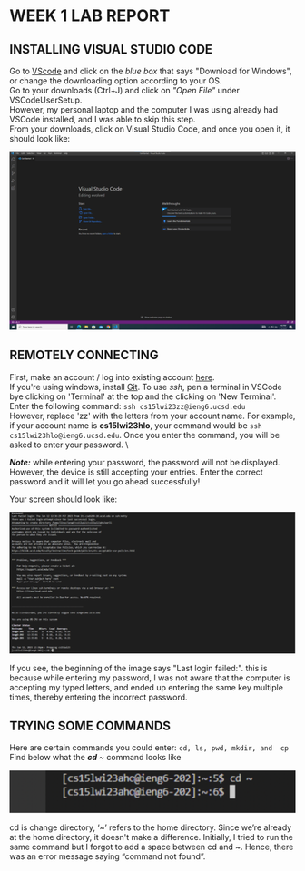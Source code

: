 # WEEK 1 LAB REPORT
## INSTALLING VISUAL STUDIO CODE
Go to [VScode](https://code.visualstudio.com/) and click on the _blue box_ that says "Download for Windows", or change the downloading option according to your OS.\
Go to your downloads (Ctrl+J) and click on _"Open File"_ under VSCodeUserSetup. \
However, my personal laptop and the computer I was using already had VSCode installed, and I was able to skip this step. \
From your downloads, click on Visual Studio Code, and once you open it, it should look like:


![Image](vscode.png) 
## REMOTELY CONNECTING
First, make an account / log into existing account [here](https://sdacs.ucsd.edu/~icc/index.php).\
If you're using windows, install [Git](https://gitforwindows.org). To use _ssh_, pen a terminal in VSCode bye clicking on 'Terminal' at the top and the clicking on 'New Terminal'. Enter the following command: `ssh cs15lwi23zz@ieng6.ucsd.edu` \
However, replace 'zz' with the letters from your account name. For example, if your account name is __cs15lwi23hlo__, your command would be `ssh cs15lwi23hlo@ieng6.ucsd.edu`. Once you enter the command, you will be asked to enter your password. \

*__Note:__* while entering your password, the password will not be displayed. However, the device is still accepting your entries. Enter the correct password and it will let you go ahead successfully!

Your screen should look like:

![image](pwd.png)

If you see, the beginning of the image says "Last login failed:". this is because while entering my password, I was not aware that the computer is accepting my typed letters, and ended up entering the same key multiple times, thereby entering the incorrect password. 

## TRYING SOME COMMANDS
Here are certain commands you could enter: 
`cd, ls, pwd, mkdir, and  cp`
Find below what the ___cd ~___ command looks like

![image](cmd.png)

cd is change directory, ‘~’ refers to the home directory. Since we’re already at the home directory, it doesn't make a difference. Initially, I tried to run the same command but I forgot to add a space between cd and ~. Hence, there was an error message saying “command not found”.

